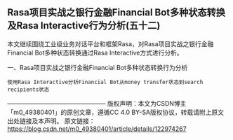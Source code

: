 ## Rasa项目实战之银行金融Financial Bot多种状态转换及Rasa Interactive行为分析(五十二)

本文继续围绕工业级业务对话平台和框架Rasa，对Rasa项目实战之银行金融Financial Bot多种状态转换通过Rasa Interactive方式进行分析。

一、Rasa项目实战之银行金融Financial Bot多种状态转换行为分析

    使用Rasa Interactive分析Financial Bot从money transfer状态到search recipients状态


————————————————
版权声明：本文为CSDN博主「m0_49380401」的原创文章，遵循CC 4.0 BY-SA版权协议，转载请附上原文出处链接及本声明。
原文链接：https://blog.csdn.net/m0_49380401/article/details/122974267
